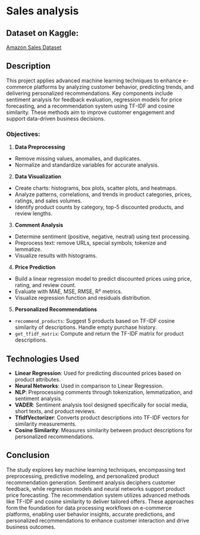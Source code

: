 # Sales analysis

## Dataset on Kaggle:

[Amazon Sales Dataset](https://www.kaggle.com/datasets/karkavelrajaj/amazon-sales-dataset)

## Description

This project applies advanced machine learning techniques to enhance e-commerce platforms by analyzing customer
behavior, predicting trends, and delivering personalized recommendations. Key components include sentiment analysis for
feedback evaluation, regression models for price forecasting, and a recommendation system using TF-IDF and cosine
similarity. These methods aim to improve customer engagement and support data-driven business decisions.

### Objectives:

1. **Data Preprocessing**

- Remove missing values, anomalies, and duplicates.
- Normalize and standardize variables for accurate analysis.

2. **Data Visualization**

- Create charts: histograms, box plots, scatter plots, and heatmaps.
- Analyze patterns, correlations, and trends in product categories, prices, ratings, and sales volumes.
- Identify product counts by category, top-5 discounted products, and review lengths.

3. **Comment Analysis**

- Determine sentiment (positive, negative, neutral) using text processing.
- Preprocess text: remove URLs, special symbols; tokenize and lemmatize.
- Visualize results with histograms.

4. **Price Prediction**

- Build a linear regression model to predict discounted prices using price, rating, and review count.
- Evaluate with MAE, MSE, RMSE, R² metrics.
- Visualize regression function and residuals distribution.

5. **Personalized Recommendations**

- `recommend_products`: Suggest 5 products based on TF-IDF cosine similarity of descriptions. Handle empty purchase
  history.
- `get_tfidf_matrix`: Compute and return the TF-IDF matrix for product descriptions.

## Technologies Used

- **Linear Regression**: Used for predicting discounted prices based on product attributes.
- **Neural Networks**: Used in comparison to Linear Regression.
- **NLP**: Preprocessing comments through tokenization, lemmatization, and sentiment
  analysis.
- **VADER**: Sentiment analysis tool designed specifically for social
  media, short texts, and product reviews.
- **TfidfVectorizer**: Converts product descriptions into TF-IDF vectors for similarity measurements.
- **Cosine Similarity**: Measures similarity between product descriptions for personalized recommendations.

## Conclusion

The study explores key machine learning techniques, encompassing text preprocessing, predictive modeling, and
personalized product recommendation generation. Sentiment analysis deciphers customer feedback, while regression models
and neural networks support product price forecasting. The recommendation system utilizes advanced methods like TF-IDF
and cosine similarity to deliver tailored offers. These approaches form the foundation for data processing workflows on
e-commerce platforms, enabling user behavior insights, accurate predictions, and personalized recommendations to enhance
customer interaction and drive business outcomes.
